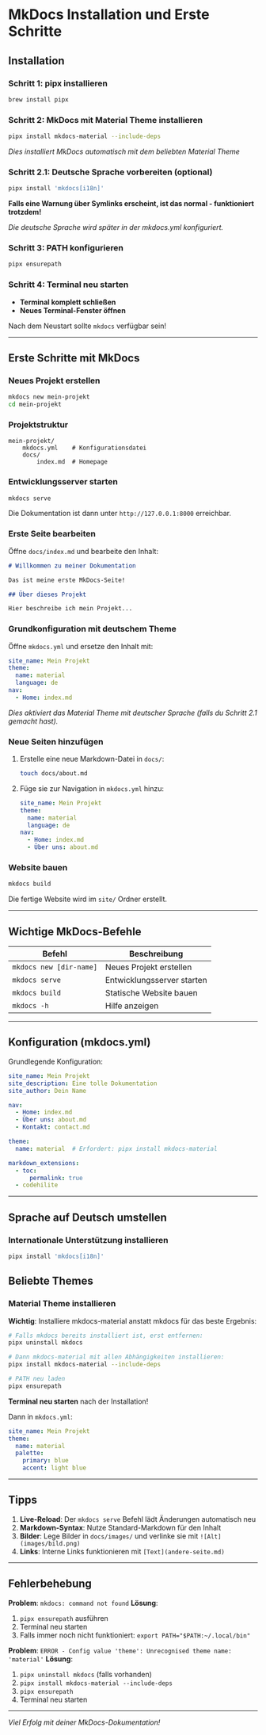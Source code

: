 # MkDocs Installation und Erste Schritte

## Installation

### Schritt 1: pipx installieren
```bash
brew install pipx
```

### Schritt 2: MkDocs mit Material Theme installieren
```bash
pipx install mkdocs-material --include-deps
```
*Dies installiert MkDocs automatisch mit dem beliebten Material Theme*

### Schritt 2.1: Deutsche Sprache vorbereiten (optional)
```bash
pipx install 'mkdocs[i18n]'
```

**Falls eine Warnung über Symlinks erscheint, ist das normal - funktioniert trotzdem!**

*Die deutsche Sprache wird später in der mkdocs.yml konfiguriert.*

### Schritt 3: PATH konfigurieren
```bash
pipx ensurepath
```

### Schritt 4: Terminal neu starten
- **Terminal komplett schließen**
- **Neues Terminal-Fenster öffnen**

Nach dem Neustart sollte `mkdocs` verfügbar sein!

---

## Erste Schritte mit MkDocs

### Neues Projekt erstellen
```bash
mkdocs new mein-projekt
cd mein-projekt
```

### Projektstruktur
```
mein-projekt/
    mkdocs.yml    # Konfigurationsdatei
    docs/
        index.md  # Homepage
```

### Entwicklungsserver starten
```bash
mkdocs serve
```

Die Dokumentation ist dann unter `http://127.0.0.1:8000` erreichbar.

### Erste Seite bearbeiten
Öffne `docs/index.md` und bearbeite den Inhalt:

```markdown
# Willkommen zu meiner Dokumentation

Das ist meine erste MkDocs-Seite!

## Über dieses Projekt

Hier beschreibe ich mein Projekt...
```

### Grundkonfiguration mit deutschem Theme
Öffne `mkdocs.yml` und ersetze den Inhalt mit:

```yaml
site_name: Mein Projekt
theme:
  name: material
  language: de
nav:
  - Home: index.md
```

*Dies aktiviert das Material Theme mit deutscher Sprache (falls du Schritt 2.1 gemacht hast).*

### Neue Seiten hinzufügen
1. Erstelle eine neue Markdown-Datei in `docs/`:
   ```bash
   touch docs/about.md
   ```

2. Füge sie zur Navigation in `mkdocs.yml` hinzu:
   ```yaml
   site_name: Mein Projekt
   theme:
     name: material
     language: de
   nav:
     - Home: index.md
     - Über uns: about.md
   ```

### Website bauen
```bash
mkdocs build
```

Die fertige Website wird im `site/` Ordner erstellt.

---

## Wichtige MkDocs-Befehle

| Befehl | Beschreibung |
|--------|--------------|
| `mkdocs new [dir-name]` | Neues Projekt erstellen |
| `mkdocs serve` | Entwicklungsserver starten |
| `mkdocs build` | Statische Website bauen |
| `mkdocs -h` | Hilfe anzeigen |

---

## Konfiguration (mkdocs.yml)

Grundlegende Konfiguration:

```yaml
site_name: Mein Projekt
site_description: Eine tolle Dokumentation
site_author: Dein Name

nav:
  - Home: index.md
  - Über uns: about.md
  - Kontakt: contact.md

theme:
  name: material  # Erfordert: pipx install mkdocs-material

markdown_extensions:
  - toc:
      permalink: true
  - codehilite
```

---

## Sprache auf Deutsch umstellen

### Internationale Unterstützung installieren
```bash
pipx install 'mkdocs[i18n]'
```

## Beliebte Themes

### Material Theme installieren

**Wichtig**: Installiere mkdocs-material anstatt mkdocs für das beste Ergebnis:

```bash
# Falls mkdocs bereits installiert ist, erst entfernen:
pipx uninstall mkdocs

# Dann mkdocs-material mit allen Abhängigkeiten installieren:
pipx install mkdocs-material --include-deps

# PATH neu laden
pipx ensurepath
```

**Terminal neu starten** nach der Installation!

Dann in `mkdocs.yml`:
```yaml
site_name: Mein Projekt
theme:
  name: material
  palette:
    primary: blue
    accent: light blue
```

---

## Tipps

1. **Live-Reload**: Der `mkdocs serve` Befehl lädt Änderungen automatisch neu
2. **Markdown-Syntax**: Nutze Standard-Markdown für den Inhalt
3. **Bilder**: Lege Bilder in `docs/images/` und verlinke sie mit `![Alt](images/bild.png)`
4. **Links**: Interne Links funktionieren mit `[Text](andere-seite.md)`

---

## Fehlerbehebung

**Problem**: `mkdocs: command not found`
**Lösung**: 
1. `pipx ensurepath` ausführen
2. Terminal neu starten
3. Falls immer noch nicht funktioniert: `export PATH="$PATH:~/.local/bin"`

**Problem**: `ERROR - Config value 'theme': Unrecognised theme name: 'material'`
**Lösung**: 
1. `pipx uninstall mkdocs` (falls vorhanden)
2. `pipx install mkdocs-material --include-deps`
3. `pipx ensurepath`
4. Terminal neu starten

---

*Viel Erfolg mit deiner MkDocs-Dokumentation!*
